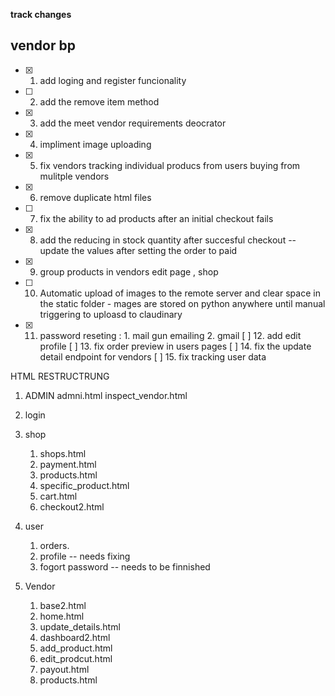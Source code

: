 
**track changes**
## vendor bp
- [x] 1. add loging and register funcionality
- [ ] 2. add the remove item method
- [x] 3. add the meet vendor requirements deocrator
- [x] 4. impliment image uploading 
- [x] 5. fix vendors tracking individual producs from users buying from mulitple vendors
- [x] 6. remove duplicate html files
- [ ] 7. fix the ability to ad products after an initial checkout fails
- [x] 8. add the reducing in stock quantity after succesful checkout -- update the values after setting the order to paid
- [x] 9. group products in vendors edit page , shop 
- [ ] 10. Automatic upload of images to the remote server and clear space in the static folder
            - mages are stored on python anywhere until manual triggering to uploasd to claudinary
- [x] 11. password reseting :
            1. mail gun emailing 
            2. gmail 
  [ ] 12. add edit profile
  [ ] 13. fix order preview in users pages
  [ ] 14. fix the update detail endpoint for vendors
  [ ] 15. fix tracking user data


HTML RESTRUCTRUNG

1. ADMIN
    admni.html
    inspect_vendor.html
2. login

3. shop
    1. shops.html
    2. payment.html
    3. products.html
    4. specific_product.html
    5. cart.html
    6. checkout2.html

4. user
    1. orders.
    2. profile -- needs fixing 
    3. fogort password -- needs to be finnished

5. Vendor
    1. base2.html
    2. home.html
    3. update_details.html
    4. dashboard2.html
    5. add_product.html
    6. edit_prodcut.html
    7. payout.html
    8. products.html


